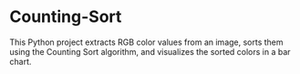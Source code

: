 # Counting-Sort
This Python project extracts RGB color values from an image, sorts them using the Counting Sort algorithm, and visualizes the sorted colors in a bar chart.
